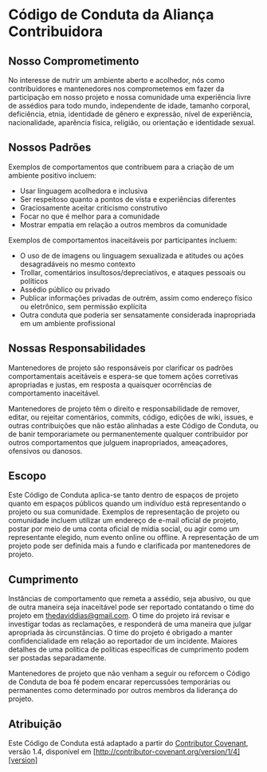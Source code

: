 # Código de Conduta da Aliança Contribuidora

## Nosso Comprometimento

No interesse de nutrir um ambiente aberto e acolhedor, nós como contribuidores e mantenedores nos comprometemos em fazer da participação em nosso projeto e nossa comunidade uma experiência livre de assédios para todo mundo, independente de idade, tamanho corporal, deficiência, etnia, identidade de gênero e expressão, nível de experiência, nacionalidade, aparência física, religião, ou orientação e identidade sexual.

## Nossos Padrões

Exemplos de comportamentos que contribuem para a criação de um ambiente positivo incluem:

* Usar linguagem acolhedora e inclusiva
* Ser respeitoso quanto a pontos de vista e experiências diferentes
* Graciosamente aceitar criticismo construtivo
* Focar no que é melhor para a comunidade
* Mostrar empatia em relação a outros membros da comunidade

Exemplos de comportamentos inaceitáveis por participantes incluem:

* O uso de de imagens ou linguagem sexualizada e atitudes ou ações desagradáveis no mesmo contexto
* Trollar, comentários insultosos/depreciativos, e ataques pessoais ou políticos
* Assédio público ou privado
* Publicar informações privadas de outrém, assim como endereço físico ou eletrônico, sem permissão explícita
* Outra conduta que poderia ser sensatamente considerada inapropriada em um ambiente profissional

## Nossas Responsabilidades

Mantenedores de projeto são responsáveis por clarificar os padrões comportamentais aceitáveis e espera-se que tomem ações corretivas apropriadas e justas, em resposta a quaisquer ocorrências de comportamento inaceitável.

Mantenedores de projeto têm o direito e responsabilidade de remover, editar, ou rejeitar comentários, commits, código, edições de wiki, issues, e outras contribuições que não estão alinhadas a este Código de Conduta, ou de banir temporariamete ou permanentemente qualquer contribuidor por outros comportamentos que julguem inapropriados, ameaçadores, ofensivos ou danosos.

## Escopo

Este Código de Conduta aplica-se tanto dentro de espaços de projeto quanto em espaços públicos quando um indivíduo está representando o projeto ou sua comunidade. Exemplos de representação de projeto ou comunidade incluem utilizar um endereço de e-mail oficial de projeto, postar por meio de uma conta oficial de mídia social, ou agir como um representante elegido, num evento online ou offline. A representação de um projeto pode ser definida mais a fundo e clarificada por mantenedores de projeto.

## Cumprimento

Instâncias de comportamento que remeta a assédio, seja abusivo, ou que de outra maneira seja inaceitável pode ser reportado contatando o time do projeto em thedaviddias@gmail.com. O time do projeto irá revisar e investigar todas as reclamações, e responderá de uma maneira que julgar apropriada às circunstâncias. O time do projeto é obrigado a manter confidencialidade em relação ao reportador de um incidente. Maiores detalhes de uma política de políticas específicas de cumprimento podem ser postadas separadamente.

Mantenedores de projeto que não venham a seguir ou reforcem o Código de Conduta de boa fé podem encarar repercussões temporárias ou permanentes como determinado por outros membros da liderança do projeto.

## Atribuição

Este Código de Conduta está adaptado a partir do [Contributor Covenant][homepage], versão 1.4, disponível em [http://contributor-covenant.org/version/1/4][version]

[homepage]: http://contributor-covenant.org
[version]: http://contributor-covenant.org/version/1/4/
